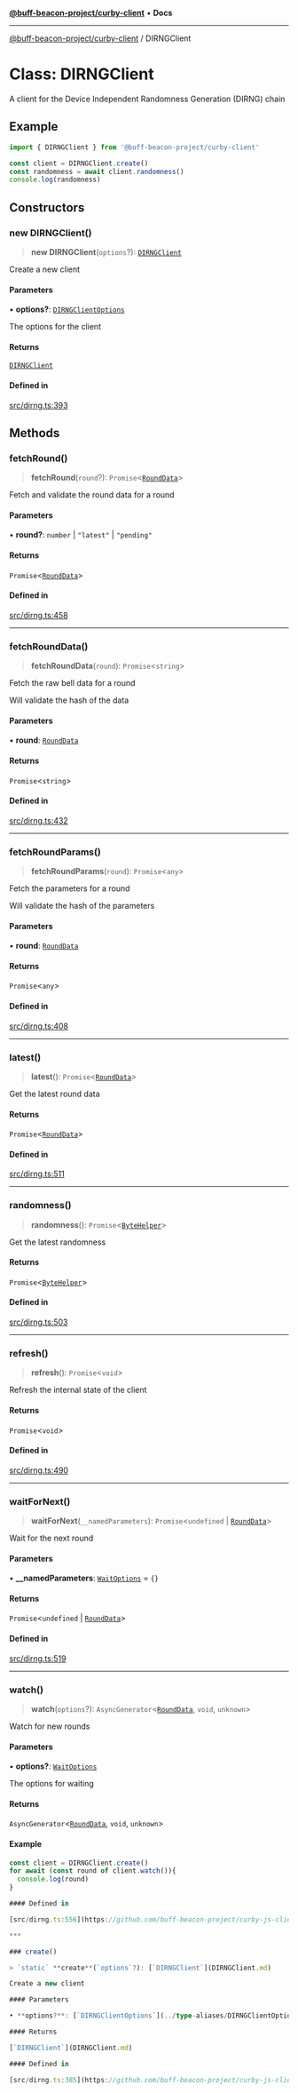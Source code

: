[**@buff-beacon-project/curby-client**](../index.md) • **Docs**

***

[@buff-beacon-project/curby-client](../index.md) / DIRNGClient

# Class: DIRNGClient

A client for the Device Independent Randomness Generation (DIRNG) chain

## Example

```ts
import { DIRNGClient } from '@buff-beacon-project/curby-client'

const client = DIRNGClient.create()
const randomness = await client.randomness()
console.log(randomness)
```

## Constructors

### new DIRNGClient()

> **new DIRNGClient**(`options`?): [`DIRNGClient`](DIRNGClient.md)

Create a new client

#### Parameters

• **options?**: [`DIRNGClientOptions`](../type-aliases/DIRNGClientOptions.md)

The options for the client

#### Returns

[`DIRNGClient`](DIRNGClient.md)

#### Defined in

[src/dirng.ts:393](https://github.com/buff-beacon-project/curby-js-client/blob/e85b824d126d92d22842a10bef1c81bb4fdd007c/src/dirng.ts#L393)

## Methods

### fetchRound()

> **fetchRound**(`round`?): `Promise`\<[`RoundData`](../type-aliases/RoundData.md)\>

Fetch and validate the round data for a round

#### Parameters

• **round?**: `number` \| `"latest"` \| `"pending"`

#### Returns

`Promise`\<[`RoundData`](../type-aliases/RoundData.md)\>

#### Defined in

[src/dirng.ts:458](https://github.com/buff-beacon-project/curby-js-client/blob/e85b824d126d92d22842a10bef1c81bb4fdd007c/src/dirng.ts#L458)

***

### fetchRoundData()

> **fetchRoundData**(`round`): `Promise`\<`string`\>

Fetch the raw bell data for a round

Will validate the hash of the data

#### Parameters

• **round**: [`RoundData`](../type-aliases/RoundData.md)

#### Returns

`Promise`\<`string`\>

#### Defined in

[src/dirng.ts:432](https://github.com/buff-beacon-project/curby-js-client/blob/e85b824d126d92d22842a10bef1c81bb4fdd007c/src/dirng.ts#L432)

***

### fetchRoundParams()

> **fetchRoundParams**(`round`): `Promise`\<`any`\>

Fetch the parameters for a round

Will validate the hash of the parameters

#### Parameters

• **round**: [`RoundData`](../type-aliases/RoundData.md)

#### Returns

`Promise`\<`any`\>

#### Defined in

[src/dirng.ts:408](https://github.com/buff-beacon-project/curby-js-client/blob/e85b824d126d92d22842a10bef1c81bb4fdd007c/src/dirng.ts#L408)

***

### latest()

> **latest**(): `Promise`\<[`RoundData`](../type-aliases/RoundData.md)\>

Get the latest round data

#### Returns

`Promise`\<[`RoundData`](../type-aliases/RoundData.md)\>

#### Defined in

[src/dirng.ts:511](https://github.com/buff-beacon-project/curby-js-client/blob/e85b824d126d92d22842a10bef1c81bb4fdd007c/src/dirng.ts#L511)

***

### randomness()

> **randomness**(): `Promise`\<[`ByteHelper`](../type-aliases/ByteHelper.md)\>

Get the latest randomness

#### Returns

`Promise`\<[`ByteHelper`](../type-aliases/ByteHelper.md)\>

#### Defined in

[src/dirng.ts:503](https://github.com/buff-beacon-project/curby-js-client/blob/e85b824d126d92d22842a10bef1c81bb4fdd007c/src/dirng.ts#L503)

***

### refresh()

> **refresh**(): `Promise`\<`void`\>

Refresh the internal state of the client

#### Returns

`Promise`\<`void`\>

#### Defined in

[src/dirng.ts:490](https://github.com/buff-beacon-project/curby-js-client/blob/e85b824d126d92d22842a10bef1c81bb4fdd007c/src/dirng.ts#L490)

***

### waitForNext()

> **waitForNext**(`__namedParameters`): `Promise`\<`undefined` \| [`RoundData`](../type-aliases/RoundData.md)\>

Wait for the next round

#### Parameters

• **\_\_namedParameters**: [`WaitOptions`](../type-aliases/WaitOptions.md) = `{}`

#### Returns

`Promise`\<`undefined` \| [`RoundData`](../type-aliases/RoundData.md)\>

#### Defined in

[src/dirng.ts:519](https://github.com/buff-beacon-project/curby-js-client/blob/e85b824d126d92d22842a10bef1c81bb4fdd007c/src/dirng.ts#L519)

***

### watch()

> **watch**(`options`?): `AsyncGenerator`\<[`RoundData`](../type-aliases/RoundData.md), `void`, `unknown`\>

Watch for new rounds

#### Parameters

• **options?**: [`WaitOptions`](../type-aliases/WaitOptions.md)

The options for waiting

#### Returns

`AsyncGenerator`\<[`RoundData`](../type-aliases/RoundData.md), `void`, `unknown`\>

#### Example

```ts
const client = DIRNGClient.create()
for await (const round of client.watch()){
  console.log(round)
}

#### Defined in

[src/dirng.ts:556](https://github.com/buff-beacon-project/curby-js-client/blob/e85b824d126d92d22842a10bef1c81bb4fdd007c/src/dirng.ts#L556)

***

### create()

> `static` **create**(`options`?): [`DIRNGClient`](DIRNGClient.md)

Create a new client

#### Parameters

• **options?**: [`DIRNGClientOptions`](../type-aliases/DIRNGClientOptions.md)

#### Returns

[`DIRNGClient`](DIRNGClient.md)

#### Defined in

[src/dirng.ts:385](https://github.com/buff-beacon-project/curby-js-client/blob/e85b824d126d92d22842a10bef1c81bb4fdd007c/src/dirng.ts#L385)
